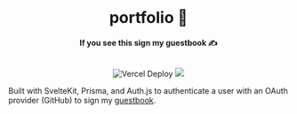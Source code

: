 <div align="center">
  <br>
  <h1>portfolio 🌱</h1>
  <strong>If you see this sign my guestbook ✍️</strong>
</div>
<br>
<p align="center">
  <img src="https://therealsujitk-vercel-badge.vercel.app/?app=rjvhome" alt="Vercel Deploy">
  <img src="https://github.com/Raulj123/rjvhome/actions/workflows/playwrite.yml/badge.svg"">
</p>

Built with SvelteKit, Prisma, and Auth.js to authenticate a user with an OAuth provider (GitHub) to sign my [guestbook](https://rjvhome.vercel.app/guestbook).

